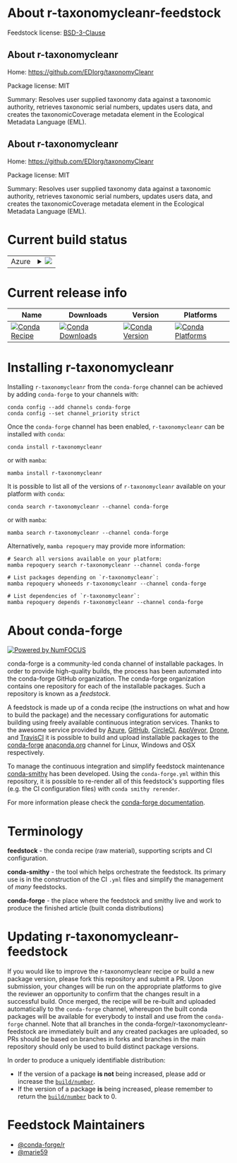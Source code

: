 About r-taxonomycleanr-feedstock
================================

Feedstock license: [BSD-3-Clause](https://github.com/conda-forge/r-taxonomycleanr-feedstock/blob/main/LICENSE.txt)


About r-taxonomycleanr
----------------------

Home: https://github.com/EDIorg/taxonomyCleanr

Package license: MIT

Summary: Resolves user supplied taxonomy data against a taxonomic authority, retrieves taxonomic serial numbers, updates users data, and creates the taxonomicCoverage metadata element in the Ecological Metadata Language (EML).

About r-taxonomycleanr
----------------------

Home: https://github.com/EDIorg/taxonomyCleanr

Package license: MIT

Summary: Resolves user supplied taxonomy data against a taxonomic authority, retrieves taxonomic serial numbers, updates users data, and creates the taxonomicCoverage metadata element in the Ecological Metadata Language (EML).

Current build status
====================


<table>
    
  <tr>
    <td>Azure</td>
    <td>
      <details>
        <summary>
          <a href="https://dev.azure.com/conda-forge/feedstock-builds/_build/latest?definitionId=17915&branchName=main">
            <img src="https://dev.azure.com/conda-forge/feedstock-builds/_apis/build/status/r-taxonomycleanr-feedstock?branchName=main">
          </a>
        </summary>
        <table>
          <thead><tr><th>Variant</th><th>Status</th></tr></thead>
          <tbody><tr>
              <td>linux_64_r_base4.3</td>
              <td>
                <a href="https://dev.azure.com/conda-forge/feedstock-builds/_build/latest?definitionId=17915&branchName=main">
                  <img src="https://dev.azure.com/conda-forge/feedstock-builds/_apis/build/status/r-taxonomycleanr-feedstock?branchName=main&jobName=linux&configuration=linux%20linux_64_r_base4.3" alt="variant">
                </a>
              </td>
            </tr><tr>
              <td>linux_64_r_base4.4</td>
              <td>
                <a href="https://dev.azure.com/conda-forge/feedstock-builds/_build/latest?definitionId=17915&branchName=main">
                  <img src="https://dev.azure.com/conda-forge/feedstock-builds/_apis/build/status/r-taxonomycleanr-feedstock?branchName=main&jobName=linux&configuration=linux%20linux_64_r_base4.4" alt="variant">
                </a>
              </td>
            </tr><tr>
              <td>osx_64_r_base4.3</td>
              <td>
                <a href="https://dev.azure.com/conda-forge/feedstock-builds/_build/latest?definitionId=17915&branchName=main">
                  <img src="https://dev.azure.com/conda-forge/feedstock-builds/_apis/build/status/r-taxonomycleanr-feedstock?branchName=main&jobName=osx&configuration=osx%20osx_64_r_base4.3" alt="variant">
                </a>
              </td>
            </tr><tr>
              <td>osx_64_r_base4.4</td>
              <td>
                <a href="https://dev.azure.com/conda-forge/feedstock-builds/_build/latest?definitionId=17915&branchName=main">
                  <img src="https://dev.azure.com/conda-forge/feedstock-builds/_apis/build/status/r-taxonomycleanr-feedstock?branchName=main&jobName=osx&configuration=osx%20osx_64_r_base4.4" alt="variant">
                </a>
              </td>
            </tr><tr>
              <td>win_64_r_base4.3</td>
              <td>
                <a href="https://dev.azure.com/conda-forge/feedstock-builds/_build/latest?definitionId=17915&branchName=main">
                  <img src="https://dev.azure.com/conda-forge/feedstock-builds/_apis/build/status/r-taxonomycleanr-feedstock?branchName=main&jobName=win&configuration=win%20win_64_r_base4.3" alt="variant">
                </a>
              </td>
            </tr><tr>
              <td>win_64_r_base4.4</td>
              <td>
                <a href="https://dev.azure.com/conda-forge/feedstock-builds/_build/latest?definitionId=17915&branchName=main">
                  <img src="https://dev.azure.com/conda-forge/feedstock-builds/_apis/build/status/r-taxonomycleanr-feedstock?branchName=main&jobName=win&configuration=win%20win_64_r_base4.4" alt="variant">
                </a>
              </td>
            </tr>
          </tbody>
        </table>
      </details>
    </td>
  </tr>
</table>

Current release info
====================

| Name | Downloads | Version | Platforms |
| --- | --- | --- | --- |
| [![Conda Recipe](https://img.shields.io/badge/recipe-r--taxonomycleanr-green.svg)](https://anaconda.org/conda-forge/r-taxonomycleanr) | [![Conda Downloads](https://img.shields.io/conda/dn/conda-forge/r-taxonomycleanr.svg)](https://anaconda.org/conda-forge/r-taxonomycleanr) | [![Conda Version](https://img.shields.io/conda/vn/conda-forge/r-taxonomycleanr.svg)](https://anaconda.org/conda-forge/r-taxonomycleanr) | [![Conda Platforms](https://img.shields.io/conda/pn/conda-forge/r-taxonomycleanr.svg)](https://anaconda.org/conda-forge/r-taxonomycleanr) |

Installing r-taxonomycleanr
===========================

Installing `r-taxonomycleanr` from the `conda-forge` channel can be achieved by adding `conda-forge` to your channels with:

```
conda config --add channels conda-forge
conda config --set channel_priority strict
```

Once the `conda-forge` channel has been enabled, `r-taxonomycleanr` can be installed with `conda`:

```
conda install r-taxonomycleanr
```

or with `mamba`:

```
mamba install r-taxonomycleanr
```

It is possible to list all of the versions of `r-taxonomycleanr` available on your platform with `conda`:

```
conda search r-taxonomycleanr --channel conda-forge
```

or with `mamba`:

```
mamba search r-taxonomycleanr --channel conda-forge
```

Alternatively, `mamba repoquery` may provide more information:

```
# Search all versions available on your platform:
mamba repoquery search r-taxonomycleanr --channel conda-forge

# List packages depending on `r-taxonomycleanr`:
mamba repoquery whoneeds r-taxonomycleanr --channel conda-forge

# List dependencies of `r-taxonomycleanr`:
mamba repoquery depends r-taxonomycleanr --channel conda-forge
```


About conda-forge
=================

[![Powered by
NumFOCUS](https://img.shields.io/badge/powered%20by-NumFOCUS-orange.svg?style=flat&colorA=E1523D&colorB=007D8A)](https://numfocus.org)

conda-forge is a community-led conda channel of installable packages.
In order to provide high-quality builds, the process has been automated into the
conda-forge GitHub organization. The conda-forge organization contains one repository
for each of the installable packages. Such a repository is known as a *feedstock*.

A feedstock is made up of a conda recipe (the instructions on what and how to build
the package) and the necessary configurations for automatic building using freely
available continuous integration services. Thanks to the awesome service provided by
[Azure](https://azure.microsoft.com/en-us/services/devops/), [GitHub](https://github.com/),
[CircleCI](https://circleci.com/), [AppVeyor](https://www.appveyor.com/),
[Drone](https://cloud.drone.io/welcome), and [TravisCI](https://travis-ci.com/)
it is possible to build and upload installable packages to the
[conda-forge](https://anaconda.org/conda-forge) [anaconda.org](https://anaconda.org/)
channel for Linux, Windows and OSX respectively.

To manage the continuous integration and simplify feedstock maintenance
[conda-smithy](https://github.com/conda-forge/conda-smithy) has been developed.
Using the ``conda-forge.yml`` within this repository, it is possible to re-render all of
this feedstock's supporting files (e.g. the CI configuration files) with ``conda smithy rerender``.

For more information please check the [conda-forge documentation](https://conda-forge.org/docs/).

Terminology
===========

**feedstock** - the conda recipe (raw material), supporting scripts and CI configuration.

**conda-smithy** - the tool which helps orchestrate the feedstock.
                   Its primary use is in the construction of the CI ``.yml`` files
                   and simplify the management of *many* feedstocks.

**conda-forge** - the place where the feedstock and smithy live and work to
                  produce the finished article (built conda distributions)


Updating r-taxonomycleanr-feedstock
===================================

If you would like to improve the r-taxonomycleanr recipe or build a new
package version, please fork this repository and submit a PR. Upon submission,
your changes will be run on the appropriate platforms to give the reviewer an
opportunity to confirm that the changes result in a successful build. Once
merged, the recipe will be re-built and uploaded automatically to the
`conda-forge` channel, whereupon the built conda packages will be available for
everybody to install and use from the `conda-forge` channel.
Note that all branches in the conda-forge/r-taxonomycleanr-feedstock are
immediately built and any created packages are uploaded, so PRs should be based
on branches in forks and branches in the main repository should only be used to
build distinct package versions.

In order to produce a uniquely identifiable distribution:
 * If the version of a package **is not** being increased, please add or increase
   the [``build/number``](https://docs.conda.io/projects/conda-build/en/latest/resources/define-metadata.html#build-number-and-string).
 * If the version of a package **is** being increased, please remember to return
   the [``build/number``](https://docs.conda.io/projects/conda-build/en/latest/resources/define-metadata.html#build-number-and-string)
   back to 0.

Feedstock Maintainers
=====================

* [@conda-forge/r](https://github.com/orgs/conda-forge/teams/r/)
* [@marie59](https://github.com/marie59/)

